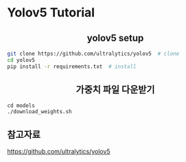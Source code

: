# Yolov5 Tutorial
## <div align="center" > yolov5 setup </div>
```bash
git clone https://github.com/ultralytics/yolov5  # clone
cd yolov5
pip install -r requirements.txt  # install
```

## <div align="center" > 가중치 파일 다운받기 <div>
```
cd models
./download_weights.sh
```

## 참고자료
https://github.com/ultralytics/yolov5 
